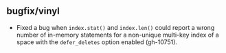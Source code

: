## bugfix/vinyl

* Fixed a bug when `index.stat()` and `index.len()` could report a wrong number
  of in-memory statements for a non-unique multi-key index of a space with
  the `defer_deletes` option enabled (gh-10751).

